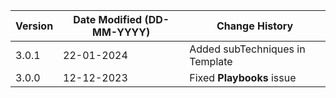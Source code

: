 | **Version** | **Date Modified (DD-MM-YYYY)** | **Change History**                                                 |
|-------------|--------------------------------|--------------------------------------------------------------------|
| 3.0.1       | 22-01-2024                     |   Added subTechniques in Template                                  |
| 3.0.0       | 12-12-2023                     |   Fixed **Playbooks** issue                                        |